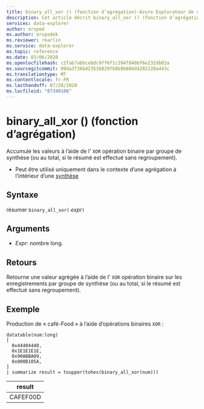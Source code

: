 ```yaml
---
title: binary_all_xor () (fonction d’agrégation)-Azure Explorateur de données
description: Cet article décrit binary_all_xor () (fonction d’agrégation) dans Azure Explorateur de données.
services: data-explorer
author: orspod
ms.author: orspodek
ms.reviewer: rkarlin
ms.service: data-explorer
ms.topic: reference
ms.date: 03/06/2020
ms.openlocfilehash: c2fab7abbcebdc97f6f1c394f840bf6e232db03a
ms.sourcegitcommit: 09da3f26b4235368297b8b9b604d4282228a443c
ms.translationtype: MT
ms.contentlocale: fr-FR
ms.lasthandoff: 07/28/2020
ms.locfileid: "87349106"
---
```

# <a name="binary_all_xor-aggregation-function"></a>binary_all_xor () (fonction d’agrégation)

Accumule les valeurs à l’aide de l' `XOR` opération binaire par groupe de synthèse (ou au total, si le résumé est effectué sans regroupement).

* Peut être utilisé uniquement dans le contexte d’une agrégation à l’intérieur d’une [synthèse](summarizeoperator.md)

## <a name="syntax"></a>Syntaxe

résumer `binary_all_xor(` *expr*`)`

## <a name="arguments"></a>Arguments

* *Expr*: nombre long.

## <a name="returns"></a>Retours

Retourne une valeur agrégée à l’aide de l' `XOR` opération binaire sur les enregistrements par groupe de synthèse (ou au total, si le résumé est effectué sans regroupement).

## <a name="example"></a>Exemple

Production de « café-Food » à l’aide d’opérations binaires `XOR` :

<!-- csl: https://help.kusto.windows.net/Samples -->
```kusto
datatable(num:long)
[
  0x44404440,
  0x1E1E1E1E,
  0x90ABBA09,
  0x000B105A,
]
| summarize result = toupper(tohex(binary_all_xor(num)))
```

|result|
|---|
|CAFEF00D|
